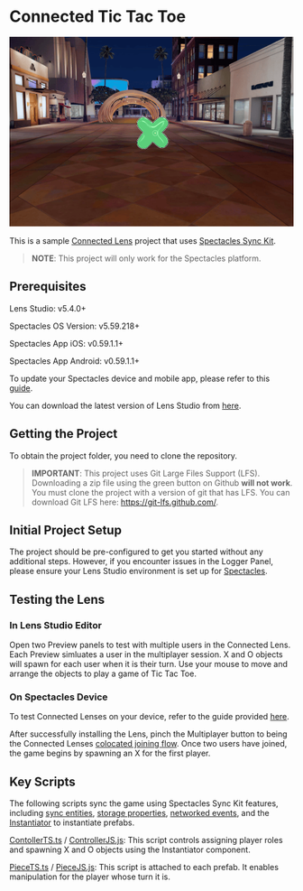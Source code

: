 # Connected Tic Tac Toe

![](./README-ref/example.gif)

This is a sample [Connected Lens](https://developers.snap.com/spectacles/about-spectacles-features/connected-lenses/overview) project that uses [Spectacles Sync Kit](https://developers.snap.com/spectacles/spectacles-frameworks/spectacles-sync-kit/getting-started). 

> __NOTE__: 
> This project will only work for the Spectacles platform. 

## Prerequisites

Lens Studio: v5.4.0+

Spectacles OS Version: v5.59.218+

Spectacles App iOS: v0.59.1.1+

Spectacles App Android: v0.59.1.1+

To update your Spectacles device and mobile app, please refer to this [guide](https://support.spectacles.com/hc/en-us/articles/30214953982740-Updating).

You can download the latest version of Lens Studio from [here](https://ar.snap.com/download?lang=en-US).

## Getting the Project

To obtain the project folder, you need to clone the repository.

> __IMPORTANT__: 
> This project uses Git Large Files Support (LFS). Downloading a zip file using the green button on Github
> **will not work**. You must clone the project with a version of git that has LFS.
> You can download Git LFS here: https://git-lfs.github.com/.

## Initial Project Setup

The project should be pre-configured to get you started without any additional steps. However, if you encounter issues in the Logger Panel, please ensure your Lens Studio environment is set up for [Spectacles](https://developers.snap.com/spectacles/get-started/start-buiding/preview-panel).

## Testing the Lens

### In Lens Studio Editor
Open two Preview panels to test with multiple users in the Connected Lens. Each Preview simluates a user in the multiplayer session. X and O objects will spawn for each user when it is their turn. Use your mouse to move and arrange the objects to play a game of Tic Tac Toe.

### On Spectacles Device
To test Connected Lenses on your device, refer to the guide provided [here](https://developers.snap.com/spectacles/about-spectacles-features/connected-lenses/building-connected-lenses).

After successfully installing the Lens, pinch the Multiplayer button to being the Connected Lenses [colocated joining flow](https://developers.snap.com/spectacles/about-spectacles-features/connected-lenses/using-connected-lenses). Once two users have joined, the game begins by spawning an X for the first player. 

## Key Scripts

The following scripts sync the game using Spectacles Sync Kit features, including [sync entities](https://developers.snap.com/spectacles/spectacles-frameworks/spectacles-sync-kit/features/sync-entity), [storage properties](https://developers.snap.com/spectacles/spectacles-frameworks/spectacles-sync-kit/features/storage-properties), [networked events](https://developers.snap.com/spectacles/spectacles-frameworks/spectacles-sync-kit/features/networked-events), and the [Instantiator](https://developers.snap.com/spectacles/spectacles-frameworks/spectacles-sync-kit/features/instantiator) to instantiate prefabs.

[ContollerTS.ts](./Assets/TicTacToe/Typescript/ControllerTS.ts) / [ControllerJS.js]((./Assets/TicTacToe/Javascript/ControllerJS.js)): This script controls assigning player roles and spawning X and O objects using the Instantiator component.

[PieceTS.ts](./Assets/TicTacToe/Typescript/PieceTS.ts) / [PieceJS.js]((./Assets/TicTacToe/Javascript/PieceJS.js)): This script is attached to each prefab. It enables manipulation for the player whose turn it is.